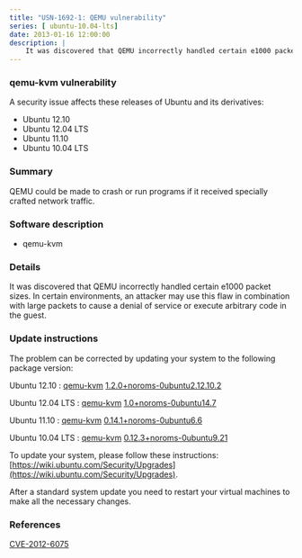 ```yaml
---
title: "USN-1692-1: QEMU vulnerability"
series: [ ubuntu-10.04-lts]
date: 2013-01-16 12:00:00
description: |
    It was discovered that QEMU incorrectly handled certain e1000 packet sizes. In certain environments, an attacker may use this flaw in combination with large packets to cause a denial of service or execute arbitrary code in the guest. 
--- 
```

 
 


### qemu-kvm vulnerability

A security issue affects these releases of Ubuntu and its derivatives:

* Ubuntu 12.10
* Ubuntu 12.04 LTS
* Ubuntu 11.10
* Ubuntu 10.04 LTS

### Summary

QEMU could be made to crash or run programs if it received specially crafted network traffic.

### Software description

* qemu-kvm 

### Details

It was discovered that QEMU incorrectly handled certain e1000 packet sizes. In certain environments, an attacker may use this flaw in combination with large packets to cause a denial of service or execute arbitrary code in the guest. 

### Update instructions

The problem can be corrected by updating your system to the following package version:

Ubuntu 12.10
 : [qemu-kvm](https://launchpad.net/ubuntu/+source/qemu-kvm) <span> [1.2.0+noroms-0ubuntu2.12.10.2](https://launchpad.net/ubuntu/+source/qemu-kvm/1.2.0+noroms-0ubuntu2.12.10.2) </span> 

Ubuntu 12.04 LTS
 : [qemu-kvm](https://launchpad.net/ubuntu/+source/qemu-kvm) <span> [1.0+noroms-0ubuntu14.7](https://launchpad.net/ubuntu/+source/qemu-kvm/1.0+noroms-0ubuntu14.7) </span> 

Ubuntu 11.10
 : [qemu-kvm](https://launchpad.net/ubuntu/+source/qemu-kvm) <span> [0.14.1+noroms-0ubuntu6.6](https://launchpad.net/ubuntu/+source/qemu-kvm/0.14.1+noroms-0ubuntu6.6) </span> 

Ubuntu 10.04 LTS
 : [qemu-kvm](https://launchpad.net/ubuntu/+source/qemu-kvm) <span> [0.12.3+noroms-0ubuntu9.21](https://launchpad.net/ubuntu/+source/qemu-kvm/0.12.3+noroms-0ubuntu9.21) </span> 

To update your system, please follow these instructions: [https://wiki.ubuntu.com/Security/Upgrades](https://wiki.ubuntu.com/Security/Upgrades).

After a standard system update you need to restart your virtual machines to make all the necessary changes. 

### References

 
 [CVE-2012-6075](http://people.ubuntu.com/~ubuntu-security/cve/CVE-2012-6075)
 

